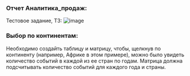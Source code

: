### Отчет Аналитика_продаж: 
Тестовое задание, ТЗ:
![image](https://github.com/user-attachments/assets/85cda50a-a50e-421e-8bc5-de0b188df116)


### Выбор по континентам: 
  Необходимо создайть таблицу и матрицу, чтобы, щелкнув по континенту (например, Африке в этом примере), можно было увидеть количество событий в каждой из ее стран по годам. Матрица должна подсчитывать количество событий для каждого года и страны.


